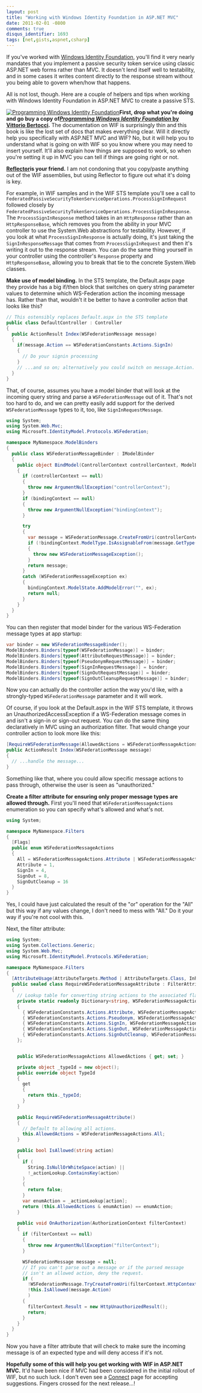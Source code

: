 ```yaml
---
layout: post
title: "Working with Windows Identity Foundation in ASP.NET MVC"
date: 2011-02-01 -0800
comments: true
disqus_identifier: 1693
tags: [net,gists,aspnet,csharp]
---
```

If you've worked with [Windows Identity Foundation](http://msdn.microsoft.com/en-us/security/aa570351), you'll find it very nearly mandates that you implement a passive security token service using classic ASP.NET web forms rather than MVC. It doesn't lend itself well to testability, and in some cases it writes content directly to the response stream without you being able to govern when/how that happens.

All is not lost, though. Here are a couple of helpers and tips when working with Windows Identity Foundation in ASP.NET MVC to create a passive STS.

[![Programming Windows Identity Foundation](http://ecx.images-amazon.com/images/I/41C3nO4WGgL.PC_SY200_.jpg)](http://www.amazon.com/dp/0735627185?tag=mhsvortex)**First, drop what you're doing and go buy a copy of**[***Programming Windows Identity Foundation* by Vittorio Bertocci**](http://www.amazon.com/dp/0735627185?tag=mhsvortex)**.** The documentation on WIF is surprisingly thin and this book is like the lost set of docs that makes everything clear. Will it directly help you specifically with ASP.NET MVC and WIF? No, but it will help you to understand what is going on with WIF so you know where you may need to insert yourself. It'll also explain how things are supposed to work, so when you're setting it up in MVC you can tell if things are going right or not.

[**Reflector**](http://www.red-gate.com/products/dotnet-development/reflector/)**is your friend.** I am not condoning that you copy/paste anything out of the WIF assemblies, but using Reflector to figure out what it's doing is key.

For example, in WIF samples and in the WIF STS template you'll see a call to `FederatedPassiveSecurityTokenServiceOperations.ProcessSignInRequest` followed closely by `FederatedPassiveSecurityTokenServiceOperations.ProcessSignInResponse`. The `ProcessSignInResponse` method takes in an `HttpResponse` rather than an `HttpResponseBase`, which removes you from the ability in your MVC controller to use the System.Web abstractions for testability. However, if you look at what `ProcessSignInResponse` is actually doing, it's just taking the `SignInResponseMessage` that comes from `ProcessSignInRequest` and then it's writing it out to the response stream. You can do the same thing yourself in your controller using the controller's `Response` property and `HttpResponseBase`, allowing you to break that tie to the concrete System.Web classes.

**Make use of model binding.** In the STS template, the Default.aspx page they provide has a big if/then block that switches on query string parameter values to determine which WS-Federation action the incoming message has. Rather than that, wouldn't it be better to have a controller action that looks like this?

```csharp
// This ostensibly replaces Default.aspx in the STS template
public class DefaultController : Controller
{
  public ActionResult Index(WSFederationMessage message)
  {
    if(message.Action == WSFederationConstants.Actions.SignIn)
    {
      // Do your signin processing
    }
    // ...and so on; alternatively you could switch on message.Action.
  }
}
```

That, of course, assumes you have a model binder that will look at the incoming query string and parse a `WSFederationMessage` out of it. That's not too hard to do, and we can pretty easily add support for the derived `WSFederationMessage` types to it, too, like `SignInRequestMessage`.

```csharp
using System;
using System.Web.Mvc;
using Microsoft.IdentityModel.Protocols.WSFederation;

namespace MyNamespace.ModelBinders
{
  public class WSFederationMessageBinder : IModelBinder
  {
    public object BindModel(ControllerContext controllerContext, ModelBindingContext bindingContext)
    {
      if (controllerContext == null)
      {
        throw new ArgumentNullException("controllerContext");
      }
      if (bindingContext == null)
      {
        throw new ArgumentNullException("bindingContext");
      }

      try
      {
        var message = WSFederationMessage.CreateFromUri(controllerContext.HttpContext.Request.Url);
        if (!bindingContext.ModelType.IsAssignableFrom(message.GetType()))
        {
          throw new WSFederationMessageException();
        }
        return message;
      }
      catch (WSFederationMessageException ex)
      {
        bindingContext.ModelState.AddModelError("", ex);
        return null;
      }
    }
  }
}
```

You can then register that model binder for the various WS-Federation
message types at app startup:

```csharp
var binder = new WSFederationMessageBinder();
ModelBinders.Binders[typeof(WSFederationMessage)] = binder;
ModelBinders.Binders[typeof(AttributeRequestMessage)] = binder;
ModelBinders.Binders[typeof(PseudonymRequestMessage)] = binder;
ModelBinders.Binders[typeof(SignInRequestMessage)] = binder;
ModelBinders.Binders[typeof(SignOutRequestMessage)] = binder;
ModelBinders.Binders[typeof(SignOutCleanupRequestMessage)] = binder;
```

Now you can actually do the controller action the way you'd like, with a strongly-typed `WSFederationMessage` parameter and it will work.

Of course, if you look at the Default.aspx in the WIF STS template, it throws an UnauthorizedAccessException if a WS-Federation message comes in and isn't a sign-in or sign-out request. You can do the same thing declaratively in MVC using an authorization filter. That would change your controller action to look more like this:

```csharp
[RequireWSFederationMessage(AllowedActions = WSFederationMessageActions.SignIn | WSFederationMessageActions.SignOut)]
public ActionResult Index(WSFederationMessage message)
{
  // ...handle the message...
}
```

Something like that, where you could allow specific message actions to pass through, otherwise the user is seen as "unauthorized."

**Create a filter attribute for ensuring only proper message types are allowed through.** First you'll need that `WSFederationMessageActions` enumeration so you can specify what's allowed and what's not.

```csharp
using System;

namespace MyNamespace.Filters
{
  [Flags]
  public enum WSFederationMessageActions
  {
    All = WSFederationMessageActions.Attribute | WSFederationMessageActions.Pseudonym | WSFederationMessageActions.SignIn | WSFederationMessageActions.SignOut | WSFederationMessageActions.SignOutCleanup,
    Attribute = 1,
    SignIn = 4,
    SignOut = 8,
    SignOutCleanup = 16
  }
}
```

Yes, I could have just calculated the result of the "or" operation for the "All" but this way if any values change, I don't need to mess with "All." Do it your way if you're not cool with this.

Next, the filter attribute:

```csharp
using System;
using System.Collections.Generic;
using System.Web.Mvc;
using Microsoft.IdentityModel.Protocols.WSFederation;

namespace MyNamespace.Filters
{
  [AttributeUsage(AttributeTargets.Method | AttributeTargets.Class, Inherited = true, AllowMultiple = true)]
  public sealed class RequireWSFederationMessageAttribute : FilterAttribute, IAuthorizationFilter
  {
    // Lookup table for converting string actions to the associated flag
    private static readonly Dictionary<string, WSFederationMessageActions> _actionLookup = new Dictionary<string, WSFederationMessageActions>()
    {
      { WSFederationConstants.Actions.Attribute, WSFederationMessageActions.Attribute },
      { WSFederationConstants.Actions.Pseudonym, WSFederationMessageActions.Pseudonym },
      { WSFederationConstants.Actions.SignIn, WSFederationMessageActions.SignIn },
      { WSFederationConstants.Actions.SignOut, WSFederationMessageActions.SignOut },
      { WSFederationConstants.Actions.SignOutCleanup, WSFederationMessageActions.SignOutCleanup },
    };


    public WSFederationMessageActions AllowedActions { get; set; }

    private object _typeId = new object();
    public override object TypeId
    {
      get
      {
        return this._typeId;
      }
    }

    public RequireWSFederationMessageAttribute()
    {
      // Default to allowing all actions.
      this.AllowedActions = WSFederationMessageActions.All;
    }

    public bool IsAllowed(string action)
    {
      if (
        String.IsNullOrWhiteSpace(action) ||
        !_actionLookup.ContainsKey(action)
      )
      {
        return false;
      }
      var enumAction = _actionLookup[action];
      return (this.AllowedActions & enumAction) == enumAction;
    }

    public void OnAuthorization(AuthorizationContext filterContext)
    {
      if (filterContext == null)
      {
        throw new ArgumentNullException("filterContext");
      }

      WSFederationMessage message = null;
      // If you can't parse out a message or if the parsed message
      // isn't an allowed action, deny the request.
      if (
        !WSFederationMessage.TryCreateFromUri(filterContext.HttpContext.Request.Url, out message) ||
        !this.IsAllowed(message.Action)
        )
      {
        filterContext.Result = new HttpUnauthorizedResult();
        return;
      }
    }
  }
}
```

Now you have a filter attribute that will check to make sure the incoming message is of an expected type and will deny access if it's not.

**Hopefully some of this will help you get working with WIF in ASP.NET MVC.** It'd have been nice if MVC had been considered in the initial rollout of WIF, but no such luck. I don't even see a [Connect](http://connect.microsoft.com) page for accepting suggestions. Fingers crossed for the next release...!

